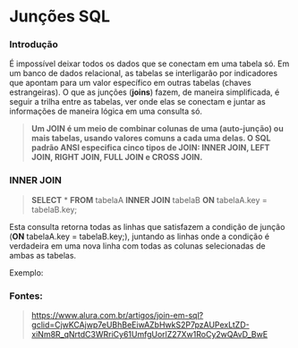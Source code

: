 # Junções SQL

### Introdução

É impossível deixar todos os dados que se conectam em uma tabela só. Em um banco de dados relacional, as tabelas se interligarão por indicadores que apontam para um valor específico em outras tabelas (chaves estrangeiras). O que as junções (**joins**) fazem, de maneira simplificada, é seguir a trilha entre as tabelas, ver onde elas se conectam e juntar as informações de maneira lógica em uma consulta só.

> **Um JOIN é um meio de combinar colunas de uma (auto-junção) ou mais tabelas, usando valores comuns a cada uma delas. O SQL padrão ANSI especifica cinco tipos de JOIN: INNER JOIN, LEFT JOIN, RIGHT JOIN, FULL JOIN e CROSS JOIN.**

### INNER JOIN

> **SELECT** * **FROM** tabelaA **INNER JOIN** tabelaB **ON** tabelaA.key = tabelaB.key;

Esta consulta retorna todas as linhas que satisfazem a condição de junção (**ON** tabelaA.key = tabelaB.key;), juntando as linhas onde a condição é verdadeira em uma nova linha com todas as colunas selecionadas de ambas as tabelas.

Exemplo:



### Fontes:
 > https://www.alura.com.br/artigos/join-em-sql?gclid=CjwKCAjwp7eUBhBeEiwAZbHwkS2P7pzAUPexLtZD-xiNm8R_qNrtdC3WRriCy61UmfgUorlZ27Xw1RoCy2wQAvD_BwE
